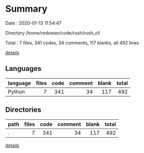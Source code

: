 # Summary

Date : 2020-01-13 11:54:47

Directory /home/redowan/code/rush/rush_cli

Total : 7 files,  341 codes, 34 comments, 117 blanks, all 492 lines

[details](details.md)

## Languages
| language | files | code | comment | blank | total |
| :--- | ---: | ---: | ---: | ---: | ---: |
| Python | 7 | 341 | 34 | 117 | 492 |

## Directories
| path | files | code | comment | blank | total |
| :--- | ---: | ---: | ---: | ---: | ---: |
| . | 7 | 341 | 34 | 117 | 492 |

[details](details.md)